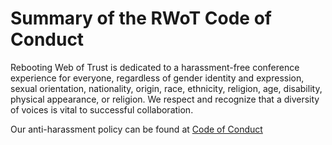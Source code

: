 # Summary of the RWoT Code of Conduct

Rebooting Web of Trust is dedicated to a harassment-free conference experience for everyone, regardless of gender identity and expression, sexual orientation, nationality, origin, race, ethnicity, religion, age, disability, physical appearance, or religion. We respect and recognize that a diversity of voices is vital to successful collaboration.

Our anti-harassment policy can be found at [Code of Conduct](code_of_conduct_long.md)

